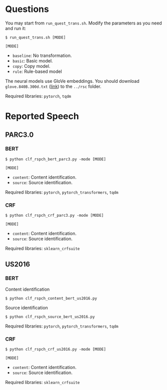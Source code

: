 # Questions
You may start from `run_quest_trans.sh`. Modify the parameters as you need and run it:
```
$ run_quest_trans.sh [MODE]
```

`[MODE]`
* `baseline`: No transformation.
* `basic`: Basic model.
* `copy`: Copy model.
* `rule`: Rule-based model

The neural models use GloVe embeddings. You should download `glove.840B.300d.txt` ([link](http://nlp.stanford.edu/data/glove.840B.300d.zip)) to the `../rsc` folder.

Required libraries: `pytorch`, `tqdm`


# Reported Speech
## PARC3.0
### BERT
```
$ python clf_rspch_bert_parc3.py -mode [MODE]
```

`[MODE]`
* `content`: Content identification.
* `source`: Source identification.

Required libraries: `pytorch`, `pytorch_transformers`, `tqdm`

### CRF
```
$ python clf_rspch_crf_parc3.py -mode [MODE]
```

`[MODE]`
* `content`: Content identification.
* `source`: Source identification.

Required libraries: `sklearn_crfsuite`


## US2016
### BERT
Content identification
```
$ python clf_rspch_content_bert_us2016.py 
```

Source identification
```
$ python clf_rspch_source_bert_us2016.py 
```

Required libraries: `pytorch`, `pytorch_transformers`, `tqdm`

### CRF
```
$ python clf_rspch_crf_us2016.py -mode [MODE]
```

`[MODE]`
* `content`: Content identification.
* `source`: Source identification.

Required libraries: `sklearn_crfsuite`


